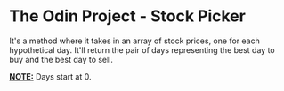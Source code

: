 # The Odin Project - Stock Picker

It's a method where it takes in an array of stock prices, one for each hypothetical day.
It'll return the pair of days representing the best day to buy and the best day to sell.

<u>**NOTE:**</u> Days start at 0.
